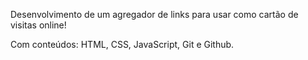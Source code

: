 Desenvolvimento de um agregador de links para usar como cartão de visitas online!

Com conteúdos: HTML, CSS, JavaScript, Git e Github.